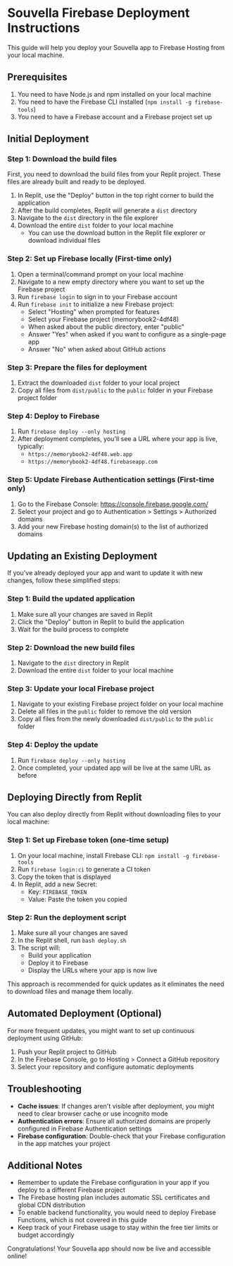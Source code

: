 # Souvella Firebase Deployment Instructions

This guide will help you deploy your Souvella app to Firebase Hosting from your local machine.

## Prerequisites

1. You need to have Node.js and npm installed on your local machine
2. You need to have the Firebase CLI installed (`npm install -g firebase-tools`)
3. You need to have a Firebase account and a Firebase project set up

## Initial Deployment

### Step 1: Download the build files

First, you need to download the build files from your Replit project. These files are already built and ready to be deployed.

1. In Replit, use the "Deploy" button in the top right corner to build the application
2. After the build completes, Replit will generate a `dist` directory
3. Navigate to the `dist` directory in the file explorer
4. Download the entire `dist` folder to your local machine 
   - You can use the download button in the Replit file explorer or download individual files

### Step 2: Set up Firebase locally (First-time only)

1. Open a terminal/command prompt on your local machine
2. Navigate to a new empty directory where you want to set up the Firebase project
3. Run `firebase login` to sign in to your Firebase account
4. Run `firebase init` to initialize a new Firebase project:
   - Select "Hosting" when prompted for features
   - Select your Firebase project (memorybook2-4df48)
   - When asked about the public directory, enter "public"
   - Answer "Yes" when asked if you want to configure as a single-page app
   - Answer "No" when asked about GitHub actions

### Step 3: Prepare the files for deployment

1. Extract the downloaded `dist` folder to your local project
2. Copy all files from `dist/public` to the `public` folder in your Firebase project folder

### Step 4: Deploy to Firebase

1. Run `firebase deploy --only hosting`
2. After deployment completes, you'll see a URL where your app is live, typically:
   - `https://memorybook2-4df48.web.app`
   - `https://memorybook2-4df48.firebaseapp.com`

### Step 5: Update Firebase Authentication settings (First-time only)

1. Go to the Firebase Console: https://console.firebase.google.com/
2. Select your project and go to Authentication > Settings > Authorized domains
3. Add your new Firebase hosting domain(s) to the list of authorized domains

## Updating an Existing Deployment

If you've already deployed your app and want to update it with new changes, follow these simplified steps:

### Step 1: Build the updated application

1. Make sure all your changes are saved in Replit
2. Click the "Deploy" button in Replit to build the application
3. Wait for the build process to complete

### Step 2: Download the new build files

1. Navigate to the `dist` directory in Replit
2. Download the entire `dist` folder to your local machine

### Step 3: Update your local Firebase project

1. Navigate to your existing Firebase project folder on your local machine
2. Delete all files in the `public` folder to remove the old version
3. Copy all files from the newly downloaded `dist/public` to the `public` folder

### Step 4: Deploy the update

1. Run `firebase deploy --only hosting`
2. Once completed, your updated app will be live at the same URL as before

## Deploying Directly from Replit

You can also deploy directly from Replit without downloading files to your local machine:

### Step 1: Set up Firebase token (one-time setup)

1. On your local machine, install Firebase CLI: `npm install -g firebase-tools`
2. Run `firebase login:ci` to generate a CI token
3. Copy the token that is displayed
4. In Replit, add a new Secret: 
   - Key: `FIREBASE_TOKEN`
   - Value: Paste the token you copied

### Step 2: Run the deployment script

1. Make sure all your changes are saved
2. In the Replit shell, run `bash deploy.sh`
3. The script will:
   - Build your application
   - Deploy it to Firebase
   - Display the URLs where your app is now live

This approach is recommended for quick updates as it eliminates the need to download files and manage them locally.

## Automated Deployment (Optional)

For more frequent updates, you might want to set up continuous deployment using GitHub:

1. Push your Replit project to GitHub
2. In the Firebase Console, go to Hosting > Connect a GitHub repository
3. Select your repository and configure automatic deployments

## Troubleshooting

- **Cache issues**: If changes aren't visible after deployment, you might need to clear browser cache or use incognito mode
- **Authentication errors**: Ensure all authorized domains are properly configured in Firebase Authentication settings
- **Firebase configuration**: Double-check that your Firebase configuration in the app matches your project

## Additional Notes

- Remember to update the Firebase configuration in your app if you deploy to a different Firebase project
- The Firebase hosting plan includes automatic SSL certificates and global CDN distribution
- To enable backend functionality, you would need to deploy Firebase Functions, which is not covered in this guide
- Keep track of your Firebase usage to stay within the free tier limits or budget accordingly

Congratulations! Your Souvella app should now be live and accessible online!